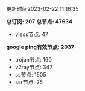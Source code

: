 更新时间2023-02-22 11:16:35

**总订阅: 207**
**总节点: 47634**
- vless节点: 47

**google ping有效节点: 2037**
- trojan节点: 160
- v2ray节点: 347
- ss节点: 1505
- ssr节点: 25
